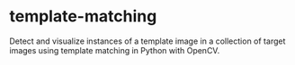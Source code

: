 # template-matching
Detect and visualize instances of a template image in a collection of target images using template matching in Python with OpenCV.
